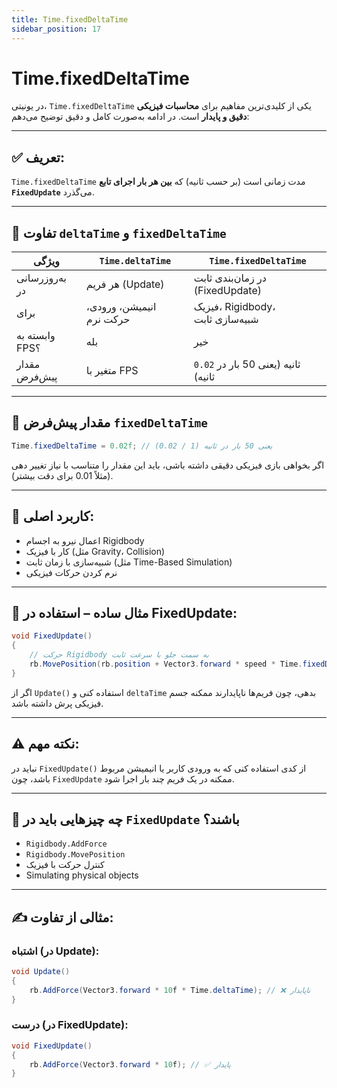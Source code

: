 ```yaml
---
title: Time.fixedDeltaTime
sidebar_position: 17
---
```



# Time.fixedDeltaTime

در یونیتی، `Time.fixedDeltaTime` یکی از کلیدی‌ترین مفاهیم برای **محاسبات فیزیکی دقیق و پایدار** است. در ادامه به‌صورت کامل و دقیق توضیح می‌دهم:

---

## ✅ تعریف:

`Time.fixedDeltaTime` مدت زمانی است (بر حسب ثانیه) که **بین هر بار اجرای تابع `FixedUpdate`** می‌گذرد.

---

## 🔧 تفاوت `deltaTime` و `fixedDeltaTime`

| ویژگی          | `Time.deltaTime`         | `Time.fixedDeltaTime`               |
| -------------- | ------------------------ | ----------------------------------- |
| به‌روزرسانی در | هر فریم (Update)         | در زمان‌بندی ثابت (FixedUpdate)     |
| برای           | انیمیشن، ورودی، حرکت نرم | فیزیک، Rigidbody، شبیه‌سازی ثابت    |
| وابسته به FPS؟ | بله                      | خیر                                 |
| مقدار پیش‌فرض  | متغیر با FPS             | `0.02` ثانیه (یعنی 50 بار در ثانیه) |

---

## 🧪 مقدار پیش‌فرض `fixedDeltaTime`

```csharp
Time.fixedDeltaTime = 0.02f; // یعنی 50 بار در ثانیه (1 / 0.02)
```

اگر بخواهی بازی فیزیکی دقیقی داشته باشی، باید این مقدار را متناسب با نیاز تغییر دهی (مثلاً 0.01 برای دقت بیشتر).

---

## 📌 کاربرد اصلی:

* اعمال نیرو به اجسام Rigidbody
* کار با فیزیک (مثل Gravity، Collision)
* شبیه‌سازی با زمان ثابت (مثل Time-Based Simulation)
* نرم کردن حرکات فیزیکی

---

## 🧠 مثال ساده – استفاده در FixedUpdate:

```csharp
void FixedUpdate()
{
    // حرکت Rigidbody به سمت جلو با سرعت ثابت
    rb.MovePosition(rb.position + Vector3.forward * speed * Time.fixedDeltaTime);
}
```

اگر از `Update()` استفاده کنی و `deltaTime` بدهی، چون فریم‌ها ناپایدارند ممکنه جسم فیزیکی پرش داشته باشد.

---

## ⚠️ نکته مهم:

نباید در `FixedUpdate()` از کدی استفاده کنی که به ورودی کاربر یا انیمیشن مربوط باشد، چون `FixedUpdate` ممکنه در یک فریم چند بار اجرا شود.

---

## 🎯 چه چیزهایی باید در `FixedUpdate` باشند؟

* `Rigidbody.AddForce`
* `Rigidbody.MovePosition`
* کنترل حرکت با فیزیک
* Simulating physical objects

---

## ✍️ مثالی از تفاوت:

### اشتباه (در Update):

```csharp
void Update()
{
    rb.AddForce(Vector3.forward * 10f * Time.deltaTime); // ❌ ناپایدار
}
```

### درست (در FixedUpdate):

```csharp
void FixedUpdate()
{
    rb.AddForce(Vector3.forward * 10f); // ✅ پایدار
}
```
